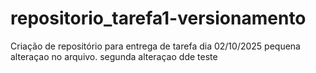 # repositorio_tarefa1-versionamento
Criação de repositório para entrega de tarefa 
dia 02/10/2025
pequena alteraçao no arquivo.
segunda alteraçao dde teste 



 
